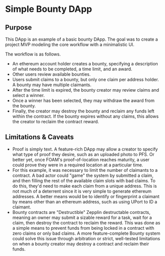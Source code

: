 # Simple Bounty DApp

## Purpose
This DApp is an example of a basic bounty DApp. The goal was to create a project MVP modeling the core workflow with a minimalistic UI.

The workflow is as follows.
- An ethereum account holder creates a bounty, specifying a description of what needs to be completed, a time limit, and an award.
- Other users review available bounties.
- Users submit claims to a bounty, but only one claim per address holder. A bounty may have multiple claimants.
- After the time limit is expired, the bounty creator may review claims and select a winner.
- Once a winner has been selected, they may withdraw the award from the bounty.
- Finally, the creator may destroy the bounty and reclaim any funds left within the contract. If the bounty expires without any claims, this allows the creator to reclaim the contract reward.

## Limitations & Caveats
- Proof is simply text. A feature-rich DApp may allow a creator to specify what type of proof they desire, such as an uploaded photo to PFS. Or better yet, once FOAM's proof-of-location reaches maturity, a user could prove they were in a required location at a particular time.
- For this example, it was necessary to limit the number of claimants to a contract. A bad actor could "game" the system by submitted a claim, and then filling the rest of the available claim slots with bad claims. To do this, they'd need to make each claim from a unique address. This is not much of a deterrent since it is very simple to generate ethereum addresses. A better means would be to identify or fingerprint a claimant by means other than an ethereum address, such as using UPort to ID a claimant.
- Bounty contracts are "Destructible" Zepplin destructable contracts, meaning an owner may submit a sizable reward for a task, wait for a claim, then destroy the contract to reclaim the reward. This was done as a simple means to prevent funds from being locked in a contract with zero claims or only bad claims. A more feature-complete Bounty system could solve this issue through arbitration or strict, well-tested limitations on when a bounty creator may destroy a contract and reclaim their funds.